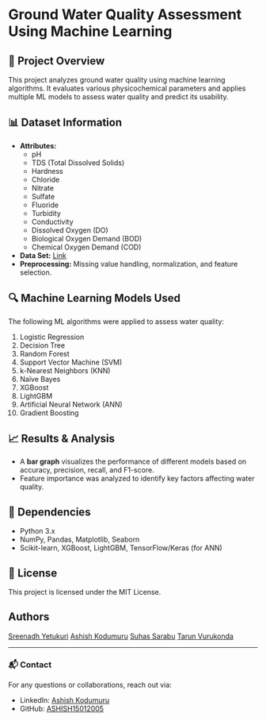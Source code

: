 # Ground Water Quality Assessment Using Machine Learning

## 📌 Project Overview
This project analyzes ground water quality using machine learning algorithms. It evaluates various physicochemical parameters and applies multiple ML models to assess water quality and predict its usability.

## 📊 Dataset Information
- **Attributes:**
  - pH
  - TDS (Total Dissolved Solids)
  - Hardness
  - Chloride
  - Nitrate
  - Sulfate
  - Fluoride
  - Turbidity
  - Conductivity
  - Dissolved Oxygen (DO)
  - Biological Oxygen Demand (BOD)
  - Chemical Oxygen Demand (COD)
- **Data Set:** [Link](https://drive.google.com/file/d/1Ok9cUM5_nl7Cf9kzaA07UolvnuVF3Scs/view?usp=drive_link)
- **Preprocessing:** Missing value handling, normalization, and feature selection.

## 🔍 Machine Learning Models Used
The following ML algorithms were applied to assess water quality:
1. Logistic Regression
2. Decision Tree
3. Random Forest
4. Support Vector Machine (SVM)
5. k-Nearest Neighbors (KNN)
6. Naïve Bayes
7. XGBoost
8. LightGBM
9. Artificial Neural Network (ANN)
10. Gradient Boosting

## 📈 Results & Analysis
- A **bar graph** visualizes the performance of different models based on accuracy, precision, recall, and F1-score.
- Feature importance was analyzed to identify key factors affecting water quality.

## 📌 Dependencies
- Python 3.x
- NumPy, Pandas, Matplotlib, Seaborn
- Scikit-learn, XGBoost, LightGBM, TensorFlow/Keras (for ANN)

## 📜 License
This project is licensed under the MIT License.

## Authors
[Sreenadh Yetukuri](https://github.com/SreenadhYetukuri)
[Ashish Kodumuru](https://github.com/ASHISH15012005)
[Suhas Sarabu](https://github.com/Sarabu-suhas)
[Tarun Vurukonda](https://github.com/Saitarun1784)

---

### 📬 Contact
For any questions or collaborations, reach out via:
- LinkedIn: [Ashish Kodumuru](https://www.linkedin.com/in/ashishk169/)
- GitHub: [ASHISH15012005](https://github.com/ASHISH15012005)
